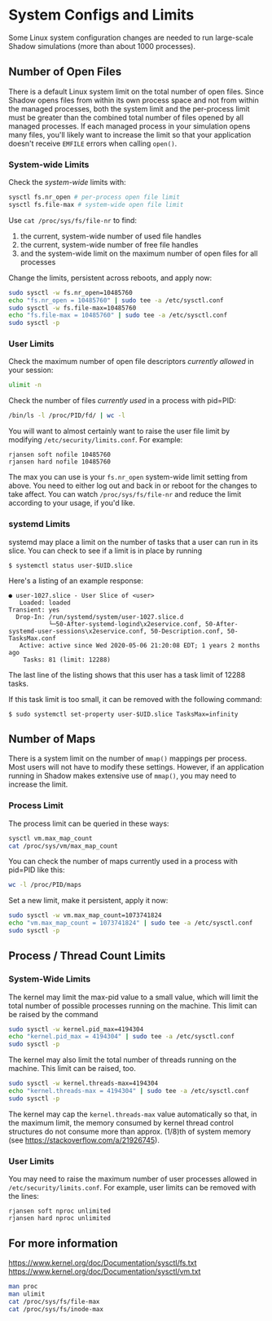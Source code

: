 # System Configs and Limits

Some Linux system configuration changes are needed to run large-scale Shadow
simulations (more than about 1000 processes).

## Number of Open Files

There is a default Linux system limit on the total number of open files. Since
Shadow opens files from within its own process space and not from within the
managed processes, both the system limit and the per-process limit must be
greater than the combined total number of files opened by all managed
processes. If each managed process in your simulation opens many files, you'll
likely want to increase the limit so that your application doesn't receive
`EMFILE` errors when calling `open()`.

### System-wide Limits

Check the _system-wide_ limits with:

```bash
sysctl fs.nr_open # per-process open file limit
sysctl fs.file-max # system-wide open file limit
```

Use `cat /proc/sys/fs/file-nr` to find:
 1. the current, system-wide number of used file handles
 1. the current, system-wide number of free file handles
 1. and the system-wide limit on the maximum number of open files for all processes

Change the limits, persistent across reboots, and apply now:

```bash
sudo sysctl -w fs.nr_open=10485760
echo "fs.nr_open = 10485760" | sudo tee -a /etc/sysctl.conf
sudo sysctl -w fs.file-max=10485760
echo "fs.file-max = 10485760" | sudo tee -a /etc/sysctl.conf
sudo sysctl -p
```

### User Limits

Check the maximum number of open file descriptors _currently allowed_ in your
session:
```bash
ulimit -n
```

Check the number of files _currently used_ in a process with pid=PID:
```bash
/bin/ls -l /proc/PID/fd/ | wc -l
```

You will want to almost certainly want to raise the user file limit by modifying
`/etc/security/limits.conf`. For example:

```
rjansen soft nofile 10485760
rjansen hard nofile 10485760
```

The max you can use is your `fs.nr_open` system-wide limit setting from above.
You need to either log out and back in or reboot for the changes to take affect.
You can watch `/proc/sys/fs/file-nr` and reduce the limit according to your
usage, if you'd like.

### systemd Limits

systemd may place a limit on the number of tasks that a user can run in its
slice. You can check to see if a limit is in place by running

```
$ systemctl status user-$UID.slice
```

Here's a listing of an example response:

```
● user-1027.slice - User Slice of <user>
   Loaded: loaded
Transient: yes
  Drop-In: /run/systemd/system/user-1027.slice.d
           └─50-After-systemd-logind\x2eservice.conf, 50-After-systemd-user-sessions\x2eservice.conf, 50-Description.conf, 50-TasksMax.conf
   Active: active since Wed 2020-05-06 21:20:08 EDT; 1 years 2 months ago
    Tasks: 81 (limit: 12288)
```

The last line of the listing shows that this user has a task limit of 12288
tasks.

If this task limit is too small, it can be removed with the following command:

```
$ sudo systemctl set-property user-$UID.slice TasksMax=infinity
```

## Number of Maps

There is a system limit on the number of `mmap()` mappings per process. Most
users will not have to modify these settings. However, if an application running
in Shadow makes extensive use of `mmap()`, you may need to increase the limit.

### Process Limit

The process limit can be queried in these ways:

```bash
sysctl vm.max_map_count
cat /proc/sys/vm/max_map_count
```

You can check the number of maps currently used in a process with pid=PID like
this:

```bash
wc -l /proc/PID/maps
```

Set a new limit, make it persistent, apply it now:

```bash
sudo sysctl -w vm.max_map_count=1073741824
echo "vm.max_map_count = 1073741824" | sudo tee -a /etc/sysctl.conf
sudo sysctl -p
```

## Process / Thread Count Limits

### System-Wide Limits

The kernel may limit the max-pid value to a small value, which will limit the
total number of possible processes running on the machine. This limit can be
raised by the command

```bash
sudo sysctl -w kernel.pid_max=4194304
echo "kernel.pid_max = 4194304" | sudo tee -a /etc/sysctl.conf
sudo sysctl -p
```

The kernel may also limit the total number of threads running on the machine.
This limit can be raised, too.

```bash
sudo sysctl -w kernel.threads-max=4194304
echo "kernel.threads-max = 4194304" | sudo tee -a /etc/sysctl.conf
sudo sysctl -p
```

The kernel may cap the `kernel.threads-max` value automatically so that, in the
maximum limit, the memory consumed by kernel thread control structures do not
consume more than approx. (1/8)th of system memory (see
<https://stackoverflow.com/a/21926745>).

### User Limits

You may need to raise the maximum number of user processes allowed in
`/etc/security/limits.conf`. For example, user limits can be removed with the
lines:

```
rjansen soft nproc unlimited
rjansen hard nproc unlimited
```

## For more information

<https://www.kernel.org/doc/Documentation/sysctl/fs.txt>  
<https://www.kernel.org/doc/Documentation/sysctl/vm.txt>

```bash
man proc
man ulimit
cat /proc/sys/fs/file-max
cat /proc/sys/fs/inode-max
```
